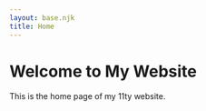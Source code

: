```yaml
---
layout: base.njk
title: Home
---
```

# Welcome to My Website

This is the home page of my 11ty website.